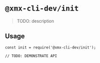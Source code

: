 # `@xmx-cli-dev/init`

> TODO: description

## Usage

```
const init = require('@xmx-cli-dev/init');

// TODO: DEMONSTRATE API
```

